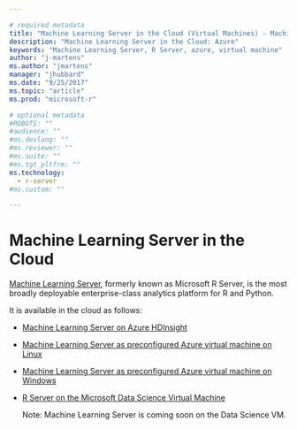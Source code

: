 ```yaml
---

# required metadata
title: "Machine Learning Server in the Cloud (Virtual Machines) - Machine Learning Server "
description: "Machine Learning Server in the Cloud: Azure"
keywords: "Machine Learning Server, R Server, azure, virtual machine"
author: "j-martens"
ms.author: "jmartens"
manager: "jhubbard"
ms.date: "9/25/2017"
ms.topic: "article"
ms.prod: "microsoft-r"

# optional metadata
#ROBOTS: ""
#audience: ""
#ms.devlang: ""
#ms.reviewer: ""
#ms.suite: ""
#ms.tgt_pltfrm: ""
ms.technology: 
  - r-server
#ms.custom: ""

---
```


# Machine Learning Server in the Cloud

[Machine Learning Server](../what-is-microsoft-r-server.md), formerly known as Microsoft R Server, is the most broadly deployable enterprise-class analytics platform for R and Python. 

It is available in the cloud as follows:

+ [Machine Learning Server on Azure HDInsight](machine-learning-server-on-azure-hdinsight.md)

+ [Machine Learning Server as preconfigured Azure virtual machine on Linux](machine-learning-server-azure-vm-on-linux.md)

+ [Machine Learning Server as preconfigured Azure virtual machine on Windows](https://docs.microsoft.com/en-us/sql/advanced-analytics/r/provision-the-r-server-only-sql-server-2016-enterprise-vm-on-azure)

+ [R Server on the Microsoft Data Science Virtual Machine](r-server-vm-data-science.md)
  
  Note: Machine Learning Server is coming soon on the Data Science VM.